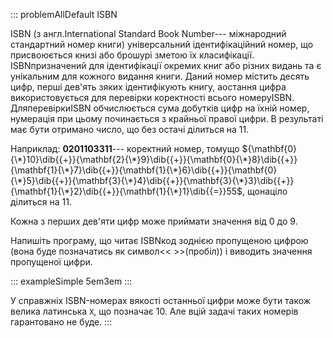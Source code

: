::: problemAllDefault
ISBN

ISBN (з англ.International Standard Book Number--- міжнародний
стандартний номер книги) універсальний ідентифікаційний номер, що
присвоюється книзі або брошурі зметою їх класифікації. ISBNпризначений
для ідентифікації окремих книг або різних видань та є унікальним для
кожного видання книги. Даний номер містить десять цифр, перші дев'ять
зяких ідентифікують книгу, аостання цифра використовується для перевірки
коректності всього номеруISBN. ДляперевіркиISBN обчислюється сума
добутків цифр на їхній номер, нумерація при цьому починається з крайньої
правої цифри. В результаті має бути отримано число, що без остачі
ділиться на 11.

Наприклад: **0201103311**--- коректний номер, томущо
${\mathbf{0}{\*}10}\dib{{+}}{\mathbf{2}{\*}9}\dib{{+}}{\mathbf{0}{\*}8}\dib{{+}}{\mathbf{1}{\*}7}\dib{{+}}{\mathbf{1}{\*}6}\dib{{+}}{\mathbf{0}{\*}5}\dib{{+}}{\mathbf{3}{\*}4}\dib{{+}}{\mathbf{3}{\*}3}\dib{{+}}{\mathbf{1}{\*}2}\dib{{+}}{\mathbf{1}{\*}1}\dib{{=}}55$,
щонаціло ділиться на 11.

Кожна з перших дев'яти цифр може приймати значення від 0 до 9.

Напишіть програму, що читає ISBNкод зоднією пропущеною цифрою (вона буде
позначатись як символ\<\< \>\>(пробіл)) і виводить значення пропущеної
цифри.

::: exampleSimple
5em3em
:::

У справжніх ISBN-номерах вякості останньої цифри може бути також велика
латинська `X`, що позначає 10. Але вцій задачі таких номерів гарантовано
не буде.
:::
